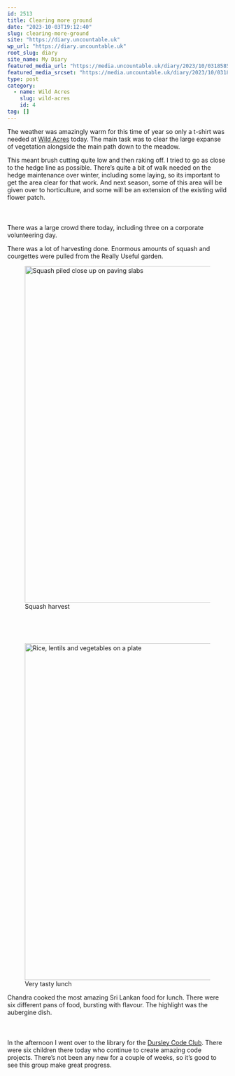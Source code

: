 ```yaml
---
id: 2513
title: Clearing more ground
date: "2023-10-03T19:12:40"
slug: clearing-more-ground
site: "https://diary.uncountable.uk"
wp_url: "https://diary.uncountable.uk"
root_slug: diary
site_name: My Diary
featured_media_url: "https://media.uncountable.uk/diary/2023/10/03185855/IMG20231003123318.webp"
featured_media_srcset: "https://media.uncountable.uk/diary/2023/10/03185855/IMG20231003123318-300x177.webp 300w, https://media.uncountable.uk/diary/2023/10/03185855/IMG20231003123318-1024x603.webp 1024w, https://media.uncountable.uk/diary/2023/10/03185855/IMG20231003123318-150x150.webp 150w, https://media.uncountable.uk/diary/2023/10/03185855/IMG20231003123318-640x377.webp 640w, https://media.uncountable.uk/diary/2023/10/03185855/IMG20231003123318.webp 2000w"
type: post
category:
  - name: Wild Acres
    slug: wild-acres
    id: 4
tag: []
---
```



<p>The weather was amazingly warm for this time of year so only a t-shirt was needed at <a href="https://wildacres.org.uk/">Wild Acres</a> today.  The main task was to clear the large expanse of vegetation alongside the main path down to the meadow.</p>



<p>This meant brush cutting quite low and then raking off.  I tried to go as close to the hedge line as possible.  There&#8217;s quite a bit of walk needed on the hedge maintenance over winter, including some laying, so its important to get the area clear for that work.  And next season, some of this area will be given over to horticulture, and some will be an extension of the existing wild flower patch.</p>


<style>.kb-row-layout-id2513_06e640-e0 > .kt-row-column-wrap{align-content:start;}:where(.kb-row-layout-id2513_06e640-e0 > .kt-row-column-wrap) > .wp-block-kadence-column{justify-content:start;}.kb-row-layout-id2513_06e640-e0 > .kt-row-column-wrap{column-gap:var(--global-kb-gap-md, 2rem);row-gap:var(--global-kb-gap-md, 2rem);padding-top:var(--global-kb-spacing-sm, 1.5rem);padding-bottom:var(--global-kb-spacing-sm, 1.5rem);grid-template-columns:repeat(2, minmax(0, 1fr));}.kb-row-layout-id2513_06e640-e0 > .kt-row-layout-overlay{opacity:0.30;}@media all and (max-width: 1024px){.kb-row-layout-id2513_06e640-e0 > .kt-row-column-wrap{grid-template-columns:repeat(2, minmax(0, 1fr));}}@media all and (max-width: 767px){.kb-row-layout-id2513_06e640-e0 > .kt-row-column-wrap{grid-template-columns:minmax(0, 1fr);}.kb-row-layout-id2513_06e640-e0 > .kt-row-column-wrap > .wp-block-kadence-column:nth-of-type(1){order:2;}.kb-row-layout-id2513_06e640-e0 > .kt-row-column-wrap > .wp-block-kadence-column:nth-of-type(2){order:1;}.kb-row-layout-id2513_06e640-e0 > .kt-row-column-wrap > .wp-block-kadence-column:nth-of-type(3){order:12;}.kb-row-layout-id2513_06e640-e0 > .kt-row-column-wrap > .wp-block-kadence-column:nth-of-type(4){order:11;}.kb-row-layout-id2513_06e640-e0 > .kt-row-column-wrap > .wp-block-kadence-column:nth-of-type(5){order:22;}.kb-row-layout-id2513_06e640-e0 > .kt-row-column-wrap > .wp-block-kadence-column:nth-of-type(6){order:21;}.kb-row-layout-id2513_06e640-e0 > .kt-row-column-wrap > .wp-block-kadence-column:nth-of-type(7){order:32;}.kb-row-layout-id2513_06e640-e0 > .kt-row-column-wrap > .wp-block-kadence-column:nth-of-type(8){order:31;}}</style><div class="kb-row-layout-wrap kb-row-layout-id2513_06e640-e0 alignnone wp-block-kadence-rowlayout"><div class="kt-row-column-wrap kt-has-2-columns kt-row-layout-equal kt-tab-layout-inherit kt-mobile-layout-row kt-row-valign-top">
<style>.kadence-column2513_508a05-31 > .kt-inside-inner-col,.kadence-column2513_508a05-31 > .kt-inside-inner-col:before{border-top-left-radius:0px;border-top-right-radius:0px;border-bottom-right-radius:0px;border-bottom-left-radius:0px;}.kadence-column2513_508a05-31 > .kt-inside-inner-col{column-gap:var(--global-kb-gap-sm, 1rem);}.kadence-column2513_508a05-31 > .kt-inside-inner-col{flex-direction:column;}.kadence-column2513_508a05-31 > .kt-inside-inner-col > .aligncenter{width:100%;}.kadence-column2513_508a05-31 > .kt-inside-inner-col:before{opacity:0.3;}.kadence-column2513_508a05-31{position:relative;}@media all and (max-width: 1024px){.kadence-column2513_508a05-31 > .kt-inside-inner-col{flex-direction:column;justify-content:center;}}@media all and (max-width: 767px){.kadence-column2513_508a05-31 > .kt-inside-inner-col{flex-direction:column;justify-content:center;}}</style>
<div class="wp-block-kadence-column kadence-column2513_508a05-31"><div class="kt-inside-inner-col">
<p>There was a large crowd there today, including three on a corporate volunteering day.</p>



<p>There was a lot of harvesting done.  Enormous amounts of squash and courgettes were pulled from the Really Useful garden.</p>
</div></div>


<style>.kadence-column2513_7463f3-7b > .kt-inside-inner-col,.kadence-column2513_7463f3-7b > .kt-inside-inner-col:before{border-top-left-radius:0px;border-top-right-radius:0px;border-bottom-right-radius:0px;border-bottom-left-radius:0px;}.kadence-column2513_7463f3-7b > .kt-inside-inner-col{column-gap:var(--global-kb-gap-sm, 1rem);}.kadence-column2513_7463f3-7b > .kt-inside-inner-col{flex-direction:column;}.kadence-column2513_7463f3-7b > .kt-inside-inner-col > .aligncenter{width:100%;}.kadence-column2513_7463f3-7b > .kt-inside-inner-col:before{opacity:0.3;}.kadence-column2513_7463f3-7b{position:relative;}@media all and (max-width: 1024px){.kadence-column2513_7463f3-7b > .kt-inside-inner-col{flex-direction:column;justify-content:center;}}@media all and (max-width: 767px){.kadence-column2513_7463f3-7b > .kt-inside-inner-col{flex-direction:column;justify-content:center;}}</style>
<div class="wp-block-kadence-column kadence-column2513_7463f3-7b"><div class="kt-inside-inner-col">
<figure class="wp-block-image size-large"><img loading="lazy" decoding="async" width="1024" height="768" src="https://media.uncountable.uk/diary/2023/10/03185852/IMG20231003104814-1024x768.webp" alt="Squash piled close up on paving slabs" class="wp-image-2514" srcset="https://media.uncountable.uk/diary/2023/10/03185852/IMG20231003104814-1024x768.webp 1024w, https://media.uncountable.uk/diary/2023/10/03185852/IMG20231003104814-300x225.webp 300w, https://media.uncountable.uk/diary/2023/10/03185852/IMG20231003104814-640x480.webp 640w, https://media.uncountable.uk/diary/2023/10/03185852/IMG20231003104814.webp 2000w" sizes="auto, (max-width: 1024px) 100vw, 1024px" /><figcaption class="wp-element-caption">Squash harvest</figcaption></figure>
</div></div>

</div></div>

<style>.kb-row-layout-id2513_475e11-46 > .kt-row-column-wrap{align-content:start;}:where(.kb-row-layout-id2513_475e11-46 > .kt-row-column-wrap) > .wp-block-kadence-column{justify-content:start;}.kb-row-layout-id2513_475e11-46 > .kt-row-column-wrap{column-gap:var(--global-kb-gap-md, 2rem);row-gap:var(--global-kb-gap-md, 2rem);padding-top:var(--global-kb-spacing-sm, 1.5rem);padding-bottom:var(--global-kb-spacing-sm, 1.5rem);grid-template-columns:repeat(2, minmax(0, 1fr));}.kb-row-layout-id2513_475e11-46 > .kt-row-layout-overlay{opacity:0.30;}@media all and (max-width: 1024px){.kb-row-layout-id2513_475e11-46 > .kt-row-column-wrap{grid-template-columns:repeat(2, minmax(0, 1fr));}}@media all and (max-width: 767px){.kb-row-layout-id2513_475e11-46 > .kt-row-column-wrap{grid-template-columns:minmax(0, 1fr);}}</style><div class="kb-row-layout-wrap kb-row-layout-id2513_475e11-46 alignnone wp-block-kadence-rowlayout"><div class="kt-row-column-wrap kt-has-2-columns kt-row-layout-equal kt-tab-layout-inherit kt-mobile-layout-row kt-row-valign-top">
<style>.kadence-column2513_f724d6-43 > .kt-inside-inner-col,.kadence-column2513_f724d6-43 > .kt-inside-inner-col:before{border-top-left-radius:0px;border-top-right-radius:0px;border-bottom-right-radius:0px;border-bottom-left-radius:0px;}.kadence-column2513_f724d6-43 > .kt-inside-inner-col{column-gap:var(--global-kb-gap-sm, 1rem);}.kadence-column2513_f724d6-43 > .kt-inside-inner-col{flex-direction:column;}.kadence-column2513_f724d6-43 > .kt-inside-inner-col > .aligncenter{width:100%;}.kadence-column2513_f724d6-43 > .kt-inside-inner-col:before{opacity:0.3;}.kadence-column2513_f724d6-43{position:relative;}@media all and (max-width: 1024px){.kadence-column2513_f724d6-43 > .kt-inside-inner-col{flex-direction:column;justify-content:center;}}@media all and (max-width: 767px){.kadence-column2513_f724d6-43 > .kt-inside-inner-col{flex-direction:column;justify-content:center;}}</style>
<div class="wp-block-kadence-column kadence-column2513_f724d6-43"><div class="kt-inside-inner-col">
<figure class="wp-block-image size-large"><img loading="lazy" decoding="async" width="1024" height="768" src="https://media.uncountable.uk/diary/2023/10/03185854/IMG20231003130829-1024x768.webp" alt="Rice, lentils and vegetables on a plate" class="wp-image-2515" srcset="https://media.uncountable.uk/diary/2023/10/03185854/IMG20231003130829-1024x768.webp 1024w, https://media.uncountable.uk/diary/2023/10/03185854/IMG20231003130829-300x225.webp 300w, https://media.uncountable.uk/diary/2023/10/03185854/IMG20231003130829-640x480.webp 640w, https://media.uncountable.uk/diary/2023/10/03185854/IMG20231003130829.webp 2000w" sizes="auto, (max-width: 1024px) 100vw, 1024px" /><figcaption class="wp-element-caption">Very tasty lunch</figcaption></figure>
</div></div>


<style>.kadence-column2513_202236-a8 > .kt-inside-inner-col,.kadence-column2513_202236-a8 > .kt-inside-inner-col:before{border-top-left-radius:0px;border-top-right-radius:0px;border-bottom-right-radius:0px;border-bottom-left-radius:0px;}.kadence-column2513_202236-a8 > .kt-inside-inner-col{column-gap:var(--global-kb-gap-sm, 1rem);}.kadence-column2513_202236-a8 > .kt-inside-inner-col{flex-direction:column;}.kadence-column2513_202236-a8 > .kt-inside-inner-col > .aligncenter{width:100%;}.kadence-column2513_202236-a8 > .kt-inside-inner-col:before{opacity:0.3;}.kadence-column2513_202236-a8{position:relative;}@media all and (max-width: 1024px){.kadence-column2513_202236-a8 > .kt-inside-inner-col{flex-direction:column;justify-content:center;}}@media all and (max-width: 767px){.kadence-column2513_202236-a8 > .kt-inside-inner-col{flex-direction:column;justify-content:center;}}</style>
<div class="wp-block-kadence-column kadence-column2513_202236-a8"><div class="kt-inside-inner-col">
<p>Chandra cooked the most amazing Sri Lankan food for lunch.  There were six different pans of food, bursting with flavour.  The highlight was the aubergine dish.</p>
</div></div>

</div></div>


<p>In the afternoon I went over to the library for the <a href="https://www.facebook.com/dursleycodeclub">Dursley Code Club</a>.  There were six children there today who continue to create amazing code projects.  There&#8217;s not been any new for a couple of weeks, so it&#8217;s good to see this group make great progress.</p>
